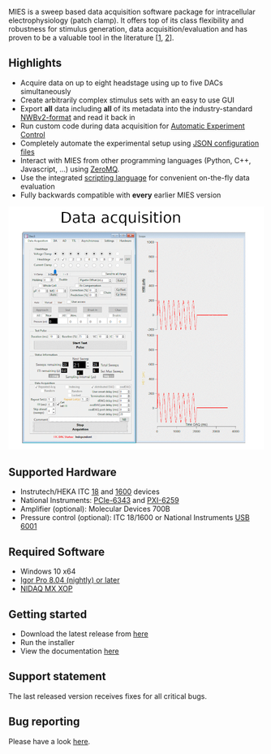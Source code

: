 MIES is a sweep based data acquisition software package for intracellular
electrophysiology (patch clamp). It offers top of its class flexibility and
robustness for stimulus generation, data acquisition/evaluation and has
proven to be a valuable tool in the literature \[[1](https://doi.org/10.1038/s41593-019-0417-0),
[2](https://elifesciences.org/articles/37349)\].

## Highlights
- Acquire data on up to eight headstage using up to five DACs simultaneously
- Create arbitrarily complex stimulus sets with an easy to use GUI
- Export **all** data including **all** of its metadata into the industry-standard
  [NWBv2-format](https://alleninstitute.github.io/MIES/IPNWB/index.html) and
  read it back in
- Run custom code during data acquisition for [Automatic Experiment
  Control](https://alleninstitute.github.io/MIES/file/_m_i_e_s___analysis_functions_8ipf.html#file-mies-analysisfunctions-ipf)
- Completely automate the experimental setup using [JSON configuration files](https://alleninstitute.github.io/MIES/file/_m_i_e_s___configuration_8ipf.html#file-mies-configuration-ipf)
- Interact with MIES from other programming languages (Python, C++, Javascript, ...) using [ZeroMQ](https://alleninstitute.github.io/MIES/ZeroMQ-XOP-Readme.html).
- Use the integrated [scripting
  language](https://alleninstitute.github.io/MIES/SweepFormula.html#the-sweep-formula-module)
  for convenient on-the-fly data evaluation
- Fully backwards compatible with **every** earlier MIES version

![Slideshow showing the main graphical user interfaces of MIES in Igor Pro](Packages/Artwork/readme-teaser.gif)

## Supported Hardware

- Instrutech/HEKA ITC [18](http://www.heka.com/downloads/hardware/manual/m_itc18.pdf) and [1600](http://www.heka.com/downloads/hardware/manual/m_itc1600.pdf) devices
- National Instruments:
  [PCIe-6343](https://www.ni.com/en-us/support/model.pcie-6343.html)
  and [PXI-6259](https://www.ni.com/en-us/support/model.pxi-6259.html)
- Amplifier (optional): Molecular Devices 700B
- Pressure control (optional): ITC 18/1600 or National Instruments [USB 6001](https://www.ni.com/en-us/support/model.usb-6001.html)

## Required Software

- Windows 10 x64
- [Igor Pro 8.04 (nightly) or later](https://www.wavemetrics.com/)
- [NIDAQ MX XOP](https://www.wavemetrics.com/products/nidaqtools/nidaqtools.htm)

## Getting started

- Download the latest release from [here](https://github.com/AllenInstitute/MIES/releases/tag/latest)
- Run the installer
- View the documentation
  [here](https://alleninstitute.github.io/MIES/user.html)

## Support statement

The last released version receives fixes for all critical bugs.

## Bug reporting

Please have a look [here](https://alleninstitute.github.io/MIES/reportingbugs.html).
